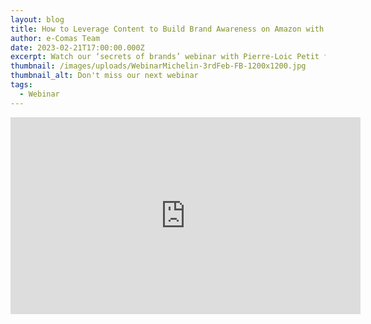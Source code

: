 ```yaml
---
layout: blog
title: How to Leverage Content to Build Brand Awareness on Amazon with Michelin
author: e-Comas Team
date: 2023-02-21T17:00:00.000Z
excerpt: Watch our ‘secrets of brands’ webinar with Pierre-Loic Petit from Michelin to learn more about the importance of content, effective content types, and tips on how to use it to increase your brand visibility.
thumbnail: /images/uploads/WebinarMichelin-3rdFeb-FB-1200x1200.jpg
thumbnail_alt: Don't miss our next webinar
tags:
  - Webinar
---
```

<iframe width="560" height="315" src="https://www.youtube-nocookie.com/embed/7exy_ueegQM" title="YouTube video player" frameborder="0" allow="accelerometer; autoplay; clipboard-write; encrypted-media; gyroscope; picture-in-picture; web-share" allowfullscreen></iframe>
